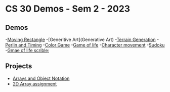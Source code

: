 # CS 30 Demos - Sem 2 - 2023

## Demos
-[Moving Rectangle]()
-[Generitive Art](Generative Art)
-[Terrain Generation](07-terrain)
-[Perlin and Timing](08-perlin)
-[Color Game](10-color-game)
-[Game of life](11-color-game)
-[Character movement](12character-movement)
-[Sudoku](13-sudoku)
-[Gmae of life scrible](scrible);

## Projects
- [Arrays and Object Notation](array-assignment)
- [2D Array assignment](2D-array-assignement)
